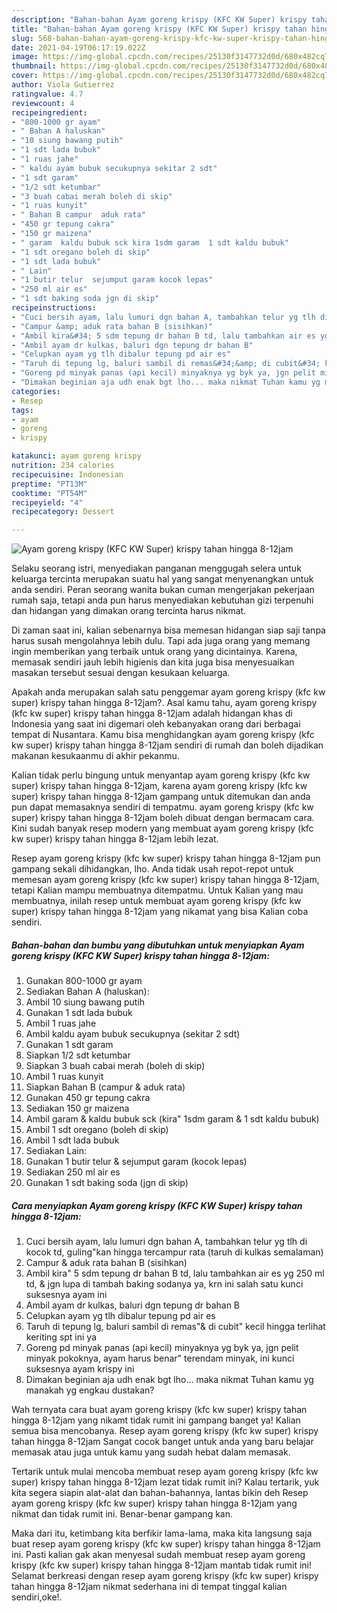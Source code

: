 ```yaml
---
description: "Bahan-bahan Ayam goreng krispy (KFC KW Super) krispy tahan hingga 8-12jam yang nikmat Untuk Jualan"
title: "Bahan-bahan Ayam goreng krispy (KFC KW Super) krispy tahan hingga 8-12jam yang nikmat Untuk Jualan"
slug: 568-bahan-bahan-ayam-goreng-krispy-kfc-kw-super-krispy-tahan-hingga-8-12jam-yang-nikmat-untuk-jualan
date: 2021-04-19T06:17:19.022Z
image: https://img-global.cpcdn.com/recipes/25130f3147732d0d/680x482cq70/ayam-goreng-krispy-kfc-kw-super-krispy-tahan-hingga-8-12jam-foto-resep-utama.jpg
thumbnail: https://img-global.cpcdn.com/recipes/25130f3147732d0d/680x482cq70/ayam-goreng-krispy-kfc-kw-super-krispy-tahan-hingga-8-12jam-foto-resep-utama.jpg
cover: https://img-global.cpcdn.com/recipes/25130f3147732d0d/680x482cq70/ayam-goreng-krispy-kfc-kw-super-krispy-tahan-hingga-8-12jam-foto-resep-utama.jpg
author: Viola Gutierrez
ratingvalue: 4.7
reviewcount: 4
recipeingredient:
- "800-1000 gr ayam"
- " Bahan A haluskan"
- "10 siung bawang putih"
- "1 sdt lada bubuk"
- "1 ruas jahe"
- " kaldu ayam bubuk secukupnya sekitar 2 sdt"
- "1 sdt garam"
- "1/2 sdt ketumbar"
- "3 buah cabai merah boleh di skip"
- "1 ruas kunyit"
- " Bahan B campur  aduk rata"
- "450 gr tepung cakra"
- "150 gr maizena"
- " garam  kaldu bubuk sck kira 1sdm garam  1 sdt kaldu bubuk"
- "1 sdt oregano boleh di skip"
- "1 sdt lada bubuk"
- " Lain"
- "1 butir telur  sejumput garam kocok lepas"
- "250 ml air es"
- "1 sdt baking soda jgn di skip"
recipeinstructions:
- "Cuci bersih ayam, lalu lumuri dgn bahan A, tambahkan telur yg tlh di kocok td, guling&#34;kan hingga tercampur rata (taruh di kulkas semalaman)"
- "Campur &amp; aduk rata bahan B (sisihkan)"
- "Ambil kira&#34; 5 sdm tepung dr bahan B td, lalu tambahkan air es yg 250 ml td, &amp; jgn lupa di tambah baking sodanya ya, krn ini salah satu kunci suksesnya ayam ini"
- "Ambil ayam dr kulkas, baluri dgn tepung dr bahan B"
- "Celupkan ayam yg tlh dibalur tepung pd air es"
- "Taruh di tepung lg, baluri sambil di remas&#34;&amp; di cubit&#34; kecil hingga terlihat keriting spt ini ya"
- "Goreng pd minyak panas (api kecil) minyaknya yg byk ya, jgn pelit minyak pokoknya, ayam harus benar&#34; terendam minyak, ini kunci suksesnya ayam krispy ini"
- "Dimakan beginian aja udh enak bgt lho... maka nikmat Tuhan kamu yg manakah yg engkau dustakan?"
categories:
- Resep
tags:
- ayam
- goreng
- krispy

katakunci: ayam goreng krispy 
nutrition: 234 calories
recipecuisine: Indonesian
preptime: "PT13M"
cooktime: "PT54M"
recipeyield: "4"
recipecategory: Dessert

---
```



![Ayam goreng krispy (KFC KW Super) krispy tahan hingga 8-12jam](https://img-global.cpcdn.com/recipes/25130f3147732d0d/680x482cq70/ayam-goreng-krispy-kfc-kw-super-krispy-tahan-hingga-8-12jam-foto-resep-utama.jpg)

Selaku seorang istri, menyediakan panganan menggugah selera untuk keluarga tercinta merupakan suatu hal yang sangat menyenangkan untuk anda sendiri. Peran seorang  wanita bukan cuman mengerjakan pekerjaan rumah saja, tetapi anda pun harus menyediakan kebutuhan gizi terpenuhi dan hidangan yang dimakan orang tercinta harus nikmat.

Di zaman  saat ini, kalian sebenarnya bisa memesan hidangan siap saji tanpa harus susah mengolahnya lebih dulu. Tapi ada juga orang yang memang ingin memberikan yang terbaik untuk orang yang dicintainya. Karena, memasak sendiri jauh lebih higienis dan kita juga bisa menyesuaikan masakan tersebut sesuai dengan kesukaan keluarga. 



Apakah anda merupakan salah satu penggemar ayam goreng krispy (kfc kw super) krispy tahan hingga 8-12jam?. Asal kamu tahu, ayam goreng krispy (kfc kw super) krispy tahan hingga 8-12jam adalah hidangan khas di Indonesia yang saat ini digemari oleh kebanyakan orang dari berbagai tempat di Nusantara. Kamu bisa menghidangkan ayam goreng krispy (kfc kw super) krispy tahan hingga 8-12jam sendiri di rumah dan boleh dijadikan makanan kesukaanmu di akhir pekanmu.

Kalian tidak perlu bingung untuk menyantap ayam goreng krispy (kfc kw super) krispy tahan hingga 8-12jam, karena ayam goreng krispy (kfc kw super) krispy tahan hingga 8-12jam gampang untuk ditemukan dan anda pun dapat memasaknya sendiri di tempatmu. ayam goreng krispy (kfc kw super) krispy tahan hingga 8-12jam boleh dibuat dengan bermacam cara. Kini sudah banyak resep modern yang membuat ayam goreng krispy (kfc kw super) krispy tahan hingga 8-12jam lebih lezat.

Resep ayam goreng krispy (kfc kw super) krispy tahan hingga 8-12jam pun gampang sekali dihidangkan, lho. Anda tidak usah repot-repot untuk memesan ayam goreng krispy (kfc kw super) krispy tahan hingga 8-12jam, tetapi Kalian mampu membuatnya ditempatmu. Untuk Kalian yang mau membuatnya, inilah resep untuk membuat ayam goreng krispy (kfc kw super) krispy tahan hingga 8-12jam yang nikamat yang bisa Kalian coba sendiri.

<!--inarticleads1-->

##### Bahan-bahan dan bumbu yang dibutuhkan untuk menyiapkan Ayam goreng krispy (KFC KW Super) krispy tahan hingga 8-12jam:

1. Gunakan 800-1000 gr ayam
1. Sediakan  Bahan A (haluskan):
1. Ambil 10 siung bawang putih
1. Gunakan 1 sdt lada bubuk
1. Ambil 1 ruas jahe
1. Ambil  kaldu ayam bubuk secukupnya (sekitar 2 sdt)
1. Gunakan 1 sdt garam
1. Siapkan 1/2 sdt ketumbar
1. Siapkan 3 buah cabai merah (boleh di skip)
1. Ambil 1 ruas kunyit
1. Siapkan  Bahan B (campur &amp; aduk rata)
1. Gunakan 450 gr tepung cakra
1. Sediakan 150 gr maizena
1. Ambil  garam &amp; kaldu bubuk sck (kira&#34; 1sdm garam &amp; 1 sdt kaldu bubuk)
1. Ambil 1 sdt oregano (boleh di skip)
1. Ambil 1 sdt lada bubuk
1. Sediakan  Lain:
1. Gunakan 1 butir telur &amp; sejumput garam (kocok lepas)
1. Sediakan 250 ml air es
1. Gunakan 1 sdt baking soda (jgn di skip)




<!--inarticleads2-->

##### Cara menyiapkan Ayam goreng krispy (KFC KW Super) krispy tahan hingga 8-12jam:

1. Cuci bersih ayam, lalu lumuri dgn bahan A, tambahkan telur yg tlh di kocok td, guling&#34;kan hingga tercampur rata (taruh di kulkas semalaman)
1. Campur &amp; aduk rata bahan B (sisihkan)
1. Ambil kira&#34; 5 sdm tepung dr bahan B td, lalu tambahkan air es yg 250 ml td, &amp; jgn lupa di tambah baking sodanya ya, krn ini salah satu kunci suksesnya ayam ini
1. Ambil ayam dr kulkas, baluri dgn tepung dr bahan B
1. Celupkan ayam yg tlh dibalur tepung pd air es
1. Taruh di tepung lg, baluri sambil di remas&#34;&amp; di cubit&#34; kecil hingga terlihat keriting spt ini ya
1. Goreng pd minyak panas (api kecil) minyaknya yg byk ya, jgn pelit minyak pokoknya, ayam harus benar&#34; terendam minyak, ini kunci suksesnya ayam krispy ini
1. Dimakan beginian aja udh enak bgt lho... maka nikmat Tuhan kamu yg manakah yg engkau dustakan?




Wah ternyata cara buat ayam goreng krispy (kfc kw super) krispy tahan hingga 8-12jam yang nikamt tidak rumit ini gampang banget ya! Kalian semua bisa mencobanya. Resep ayam goreng krispy (kfc kw super) krispy tahan hingga 8-12jam Sangat cocok banget untuk anda yang baru belajar memasak atau juga untuk kamu yang sudah hebat dalam memasak.

Tertarik untuk mulai mencoba membuat resep ayam goreng krispy (kfc kw super) krispy tahan hingga 8-12jam lezat tidak rumit ini? Kalau tertarik, yuk kita segera siapin alat-alat dan bahan-bahannya, lantas bikin deh Resep ayam goreng krispy (kfc kw super) krispy tahan hingga 8-12jam yang nikmat dan tidak rumit ini. Benar-benar gampang kan. 

Maka dari itu, ketimbang kita berfikir lama-lama, maka kita langsung saja buat resep ayam goreng krispy (kfc kw super) krispy tahan hingga 8-12jam ini. Pasti kalian gak akan menyesal sudah membuat resep ayam goreng krispy (kfc kw super) krispy tahan hingga 8-12jam mantab tidak rumit ini! Selamat berkreasi dengan resep ayam goreng krispy (kfc kw super) krispy tahan hingga 8-12jam nikmat sederhana ini di tempat tinggal kalian sendiri,oke!.

